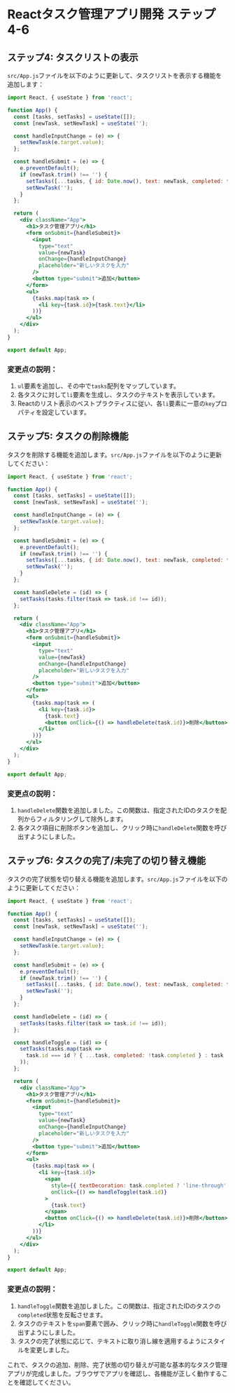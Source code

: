 # Reactタスク管理アプリ開発 ステップ4-6

## ステップ4: タスクリストの表示

`src/App.js`ファイルを以下のように更新して、タスクリストを表示する機能を追加します：

```jsx
import React, { useState } from 'react';

function App() {
  const [tasks, setTasks] = useState([]);
  const [newTask, setNewTask] = useState('');

  const handleInputChange = (e) => {
    setNewTask(e.target.value);
  };

  const handleSubmit = (e) => {
    e.preventDefault();
    if (newTask.trim() !== '') {
      setTasks([...tasks, { id: Date.now(), text: newTask, completed: false }]);
      setNewTask('');
    }
  };

  return (
    <div className="App">
      <h1>タスク管理アプリ</h1>
      <form onSubmit={handleSubmit}>
        <input
          type="text"
          value={newTask}
          onChange={handleInputChange}
          placeholder="新しいタスクを入力"
        />
        <button type="submit">追加</button>
      </form>
      <ul>
        {tasks.map(task => (
          <li key={task.id}>{task.text}</li>
        ))}
      </ul>
    </div>
  );
}

export default App;
```

### 変更点の説明：

1. `ul`要素を追加し、その中で`tasks`配列をマップしています。
2. 各タスクに対して`li`要素を生成し、タスクのテキストを表示しています。
3. Reactのリスト表示のベストプラクティスに従い、各`li`要素に一意の`key`プロパティを設定しています。

## ステップ5: タスクの削除機能

タスクを削除する機能を追加します。`src/App.js`ファイルを以下のように更新してください：

```jsx
import React, { useState } from 'react';

function App() {
  const [tasks, setTasks] = useState([]);
  const [newTask, setNewTask] = useState('');

  const handleInputChange = (e) => {
    setNewTask(e.target.value);
  };

  const handleSubmit = (e) => {
    e.preventDefault();
    if (newTask.trim() !== '') {
      setTasks([...tasks, { id: Date.now(), text: newTask, completed: false }]);
      setNewTask('');
    }
  };

  const handleDelete = (id) => {
    setTasks(tasks.filter(task => task.id !== id));
  };

  return (
    <div className="App">
      <h1>タスク管理アプリ</h1>
      <form onSubmit={handleSubmit}>
        <input
          type="text"
          value={newTask}
          onChange={handleInputChange}
          placeholder="新しいタスクを入力"
        />
        <button type="submit">追加</button>
      </form>
      <ul>
        {tasks.map(task => (
          <li key={task.id}>
            {task.text}
            <button onClick={() => handleDelete(task.id)}>削除</button>
          </li>
        ))}
      </ul>
    </div>
  );
}

export default App;
```

### 変更点の説明：

1. `handleDelete`関数を追加しました。この関数は、指定されたIDのタスクを配列からフィルタリングして除外します。
2. 各タスク項目に削除ボタンを追加し、クリック時に`handleDelete`関数を呼び出すようにしました。

## ステップ6: タスクの完了/未完了の切り替え機能

タスクの完了状態を切り替える機能を追加します。`src/App.js`ファイルを以下のように更新してください：

```jsx
import React, { useState } from 'react';

function App() {
  const [tasks, setTasks] = useState([]);
  const [newTask, setNewTask] = useState('');

  const handleInputChange = (e) => {
    setNewTask(e.target.value);
  };

  const handleSubmit = (e) => {
    e.preventDefault();
    if (newTask.trim() !== '') {
      setTasks([...tasks, { id: Date.now(), text: newTask, completed: false }]);
      setNewTask('');
    }
  };

  const handleDelete = (id) => {
    setTasks(tasks.filter(task => task.id !== id));
  };

  const handleToggle = (id) => {
    setTasks(tasks.map(task =>
      task.id === id ? { ...task, completed: !task.completed } : task
    ));
  };

  return (
    <div className="App">
      <h1>タスク管理アプリ</h1>
      <form onSubmit={handleSubmit}>
        <input
          type="text"
          value={newTask}
          onChange={handleInputChange}
          placeholder="新しいタスクを入力"
        />
        <button type="submit">追加</button>
      </form>
      <ul>
        {tasks.map(task => (
          <li key={task.id}>
            <span
              style={{ textDecoration: task.completed ? 'line-through' : 'none' }}
              onClick={() => handleToggle(task.id)}
            >
              {task.text}
            </span>
            <button onClick={() => handleDelete(task.id)}>削除</button>
          </li>
        ))}
      </ul>
    </div>
  );
}

export default App;
```

### 変更点の説明：

1. `handleToggle`関数を追加しました。この関数は、指定されたIDのタスクの`completed`状態を反転させます。
2. タスクのテキストを`span`要素で囲み、クリック時に`handleToggle`関数を呼び出すようにしました。
3. タスクの完了状態に応じて、テキストに取り消し線を適用するようにスタイルを変更しました。

これで、タスクの追加、削除、完了状態の切り替えが可能な基本的なタスク管理アプリが完成しました。ブラウザでアプリを確認し、各機能が正しく動作することを確認してください。
